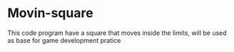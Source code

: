 # Movin-square
This code program have a square that moves inside the limits, will be used as base for game development pratice
